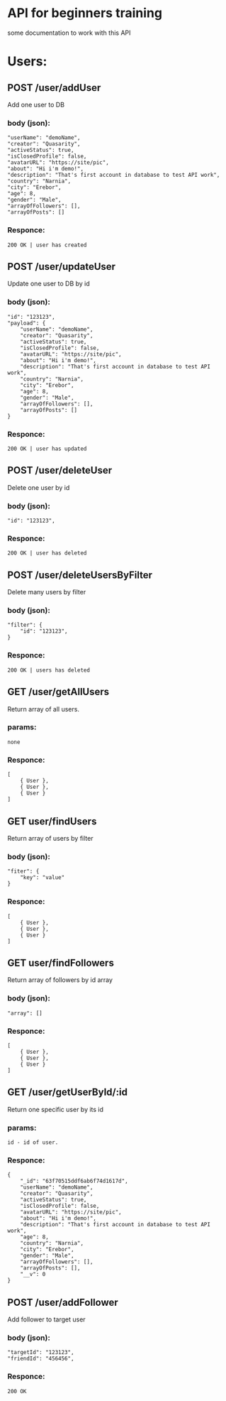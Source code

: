 # API for beginners training

some documentation to work with this API

# Users:

## POST /user/addUser

Add one user to DB

### body (json):
    "userName": "demoName",
	"creator": "Quasarity",
	"activeStatus": true,
	"isClosedProfile": false,
	"avatarURL": "https://site/pic",
	"about": "Hi i'm demo!",
	"description": "That's first account in database to test API work",
	"country": "Narnia",
	"city": "Erebor",
	"age": 8,
	"gender": "Male",
	"arrayOfFollowers": [],
	"arrayOfPosts": []
	
### Responce:
    200 OK | user has created
    
## POST /user/updateUser

Update one user to DB by id

### body (json):
	"id": "123123",
	"payload": {
		"userName": "demoName",
		"creator": "Quasarity",
		"activeStatus": true,
		"isClosedProfile": false,
		"avatarURL": "https://site/pic",
		"about": "Hi i'm demo!",
		"description": "That's first account in database to test API work",
		"country": "Narnia",
		"city": "Erebor",
		"age": 8,
		"gender": "Male",
		"arrayOfFollowers": [],
		"arrayOfPosts": []
	}
	
### Responce:
    200 OK | user has updated
    
## POST /user/deleteUser

Delete one user by id

### body (json):
	"id": "123123",
	
### Responce:
    200 OK | user has deleted


## POST /user/deleteUsersByFilter

Delete many users by filter

### body (json):
	"filter": {
		"id": "123123",
	}
	
### Responce:
    200 OK | users has deleted

    
## GET /user/getAllUsers

Return array of all users.

### params:
    none
	
### Responce:
    [
        { User },
        { User },
        { User }
    ]
    
## GET user/findUsers

Return array of users by filter

### body (json):
    "fiter": {
        "key": "value"
    }
	
### Responce:
    [
        { User },
        { User },
        { User }
    ]


## GET user/findFollowers

Return array of followers by id array

### body (json):
    "array": []
	
### Responce:
    [
        { User },
        { User },
        { User }
    ]


## GET /user/getUserById/:id

Return one specific user by its id

### params:
    id - id of user.
	
### Responce:
    {
        "_id": "63f70515ddf6ab6f74d1617d",
	    "userName": "demoName",
	    "creator": "Quasarity",
	    "activeStatus": true,
	    "isClosedProfile": false,
	    "avatarURL": "https://site/pic",
	    "about": "Hi i'm demo!",
	    "description": "That's first account in database to test API work",
	    "age": 8,
	    "country": "Narnia",
	    "city": "Erebor",
	    "gender": "Male",
	    "arrayOfFollowers": [],
	    "arrayOfPosts": [],
	    "__v": 0
    }
    
    
## POST /user/addFollower

Add follower to target user

### body (json):
	"targetId": "123123",
	"friendId": "456456",
	
### Responce:
    200 OK 